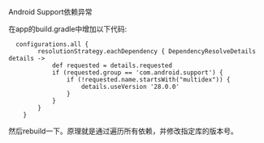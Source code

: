 Android Support依赖异常

在app的build.gradle中增加以下代码:
```
  configurations.all {
        resolutionStrategy.eachDependency { DependencyResolveDetails details ->
            def requested = details.requested
            if (requested.group == 'com.android.support') {
                if (!requested.name.startsWith("multidex")) {
                    details.useVersion '28.0.0'
                }
            }
        }
    }

```
然后rebuild一下。原理就是通过遍历所有依赖，并修改指定库的版本号。
